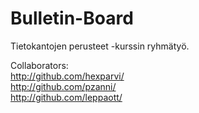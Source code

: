 # Bulletin-Board
Tietokantojen perusteet -kurssin ryhmätyö.

Collaborators:  
http://github.com/hexparvi/  
http://github.com/pzanni/  
http://github.com/leppaott/  
